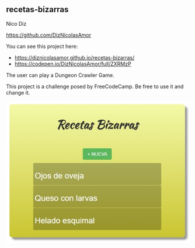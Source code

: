## recetas-bizarras

Nico Diz

https://github.com/DizNicolasAmor 

You can see this project here: 
- https://diznicolasamor.github.io/recetas-bizarras/ 
- https://codepen.io/DizNicolasAmor/full/ZXRMzP

The user can play a Dungeon Crawler Game. 

This project is a challenge posed by FreeCodeCamp. Be free to use it and change it. 

![recetas-bizarrasREADME](/images/recetas-bizarrasREADME.jpg?raw=true)
